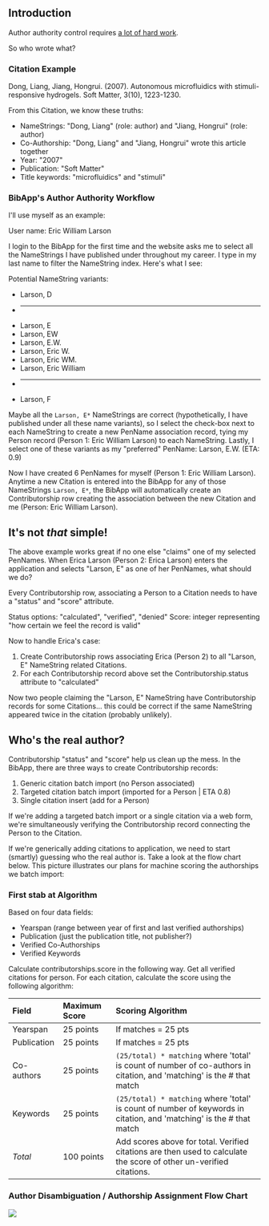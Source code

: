 ## Introduction ##

Author authority control requires [a lot of hard work](https://mail2.cni.org/Lists/CNI-ANNOUNCE/Message/113246.html).

So who wrote what?

### Citation Example ###

Dong, Liang, Jiang, Hongrui. (2007). Autonomous microfluidics with stimuli-responsive hydrogels. Soft Matter, 3(10), 1223-1230.

From this Citation, we know these truths:

  * NameStrings: "Dong, Liang" (role: author) and "Jiang, Hongrui" (role: author)
  * Co-Authorship: "Dong, Liang" and "Jiang, Hongrui" wrote this article together
  * Year: "2007"
  * Publication: "Soft Matter"
  * Title keywords: "microfluidics" and "stimuli"

### BibApp's Author Authority Workflow ###

I'll use myself as an example:

User name: Eric William Larson

I login to the BibApp for the first time and the website asks me to select all the NameStrings I have published under throughout my career.  I type in my last name to filter the NameString index.  Here's what I see:

Potential NameString variants:

  * Larson, D
  * ---
  * Larson, E
  * Larson, EW
  * Larson, E.W.
  * Larson, Eric W.
  * Larson, Eric WM.
  * Larson, Eric William
  * ---
  * Larson, F

Maybe all the `Larson, E*` NameStrings are correct (hypothetically, I have published under all these name variants), so I select the check-box next to each NameString to create a new PenName association record, tying my Person record (Person 1: Eric William Larson) to each NameString.  Lastly, I select one of these variants as my "preferred" PenName: Larson, E.W. (ETA: 0.9)

Now I have created 6 PenNames for myself (Person 1: Eric William Larson).  Anytime a new Citation is entered into the BibApp for any of those NameStrings `Larson, E*`, the BibApp will automatically create an Contributorship row creating the association between the new Citation and me (Person: Eric William Larson).

## It's not _that_ simple! ##

The above example works great if no one else "claims" one of my selected PenNames.  When Erica Larson (Person 2: Erica Larson) enters the application and selects "Larson, E" as one of her PenNames, what should we do?

Every Contributorship row, associating a Person to a Citation needs to have a "status" and "score" attribute.

Status options: "calculated", "verified", "denied"
Score: integer representing "how certain we feel the record is valid"

Now to handle Erica's case:

  1. Create Contributorship rows associating Erica (Person 2) to all "Larson, E" NameString related Citations.
  1. For each Contributorship record above set the Contributorship.status attribute to "calculated"

Now two people claiming the "Larson, E" NameString have Contributorship records for some Citations... this could be correct if the same NameString appeared twice in the citation (probably unlikely).

## Who's the real author? ##

Contributorship "status" and "score" help us clean up the mess.  In the BibApp, there are three ways to create Contributorship records:

  1. Generic citation batch import (no Person associated)
  1. Targeted citation batch import (imported for a Person | ETA 0.8)
  1. Single citation insert (add for a Person)

If we're adding a targeted batch import or a single citation via a web form, we're simultaneously verifying the Contributorship record connecting the Person to the Citation.

If we're generically adding citations to application, we need to start (smartly) guessing who the real author is.  Take a look at the flow chart below.  This picture illustrates our plans for machine scoring the authorships we batch import:

### First stab at Algorithm ###

Based on four data fields:
  * Yearspan (range between year of first and last verified authorships)
  * Publication (just the publication title, not publisher?)
  * Verified Co-Authorships
  * Verified Keywords

Calculate contributorships.score in the following way. Get all verified citations for person. For each citation, calculate the score using the following algorithm:

| **Field**  | **Maximum Score** | **Scoring Algorithm** |
|:-----------|:------------------|:----------------------|
| Yearspan | 25 points | If matches = 25 pts |
| Publication | 25 points | If matches = 25 pts |
| Co-authors | 25 points | `(25/total) * matching`  where 'total' is count of number of co-authors in citation, and 'matching' is the # that match |
| Keywords | 25 points | `(25/total) * matching`  where 'total' is count of number of keywords in citation, and 'matching' is the # that match |
| _Total_ | 100 points | Add scores above for total.  Verified citations are then used to calculate the score of other un-verified citations. |

### Author Disambiguation / Authorship Assignment Flow Chart ###

[![](http://www.gliffy.com/pubdoc/1371131/M.jpg)](http://www.gliffy.com/publish/1371131/)